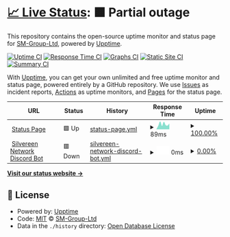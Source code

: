 # [📈 Live Status](https://SM-Group-Ltd.github.io/status): <!--live status--> **🟧 Partial outage**

This repository contains the open-source uptime monitor and status page for [SM-Group-Ltd](https://SM-Group-Ltd.github.io/status), powered by [Upptime](https://github.com/upptime/upptime).

[![Uptime CI](https://github.com/SM-Group-Ltd/status/workflows/Uptime%20CI/badge.svg)](https://github.com/SM-Group-Ltd/status/actions?query=workflow%3A%22Uptime+CI%22)
[![Response Time CI](https://github.com/SM-Group-Ltd/status/workflows/Response%20Time%20CI/badge.svg)](https://github.com/SM-Group-Ltd/status/actions?query=workflow%3A%22Response+Time+CI%22)
[![Graphs CI](https://github.com/SM-Group-Ltd/status/workflows/Graphs%20CI/badge.svg)](https://github.com/SM-Group-Ltd/status/actions?query=workflow%3A%22Graphs+CI%22)
[![Static Site CI](https://github.com/SM-Group-Ltd/status/workflows/Static%20Site%20CI/badge.svg)](https://github.com/SM-Group-Ltd/status/actions?query=workflow%3A%22Static+Site+CI%22)
[![Summary CI](https://github.com/SM-Group-Ltd/status/workflows/Summary%20CI/badge.svg)](https://github.com/SM-Group-Ltd/status/actions?query=workflow%3A%22Summary+CI%22)

With [Upptime](https://upptime.js.org), you can get your own unlimited and free uptime monitor and status page, powered entirely by a GitHub repository. We use [Issues](https://github.com/SM-Group-Ltd/status/issues) as incident reports, [Actions](https://github.com/SM-Group-Ltd/status/actions) as uptime monitors, and [Pages](https://SM-Group-Ltd.github.io/status) for the status page.

<!--start: status pages-->
<!-- This summary is generated by Upptime (https://github.com/upptime/upptime) -->
<!-- Do not edit this manually, your changes will be overwritten -->
<!-- prettier-ignore -->
| URL | Status | History | Response Time | Uptime |
| --- | ------ | ------- | ------------- | ------ |
| <img alt="" src="https://icons.duckduckgo.com/ip3/sm-group-ltd.github.io.ico" height="13"> [Status Page](https://sm-group-ltd.github.io/status/) | 🟩 Up | [status-page.yml](https://github.com/SM-Group-Ltd/status/commits/HEAD/history/status-page.yml) | <details><summary><img alt="Response time graph" src="./graphs/status-page/response-time-week.png" height="20"> 89ms</summary><br><a href="https://SM-Group-Ltd.github.io/status/history/status-page"><img alt="Response time 98" src="https://img.shields.io/endpoint?url=https%3A%2F%2Fraw.githubusercontent.com%2FSM-Group-Ltd%2Fstatus%2FHEAD%2Fapi%2Fstatus-page%2Fresponse-time.json"></a><br><a href="https://SM-Group-Ltd.github.io/status/history/status-page"><img alt="24-hour response time 35" src="https://img.shields.io/endpoint?url=https%3A%2F%2Fraw.githubusercontent.com%2FSM-Group-Ltd%2Fstatus%2FHEAD%2Fapi%2Fstatus-page%2Fresponse-time-day.json"></a><br><a href="https://SM-Group-Ltd.github.io/status/history/status-page"><img alt="7-day response time 89" src="https://img.shields.io/endpoint?url=https%3A%2F%2Fraw.githubusercontent.com%2FSM-Group-Ltd%2Fstatus%2FHEAD%2Fapi%2Fstatus-page%2Fresponse-time-week.json"></a><br><a href="https://SM-Group-Ltd.github.io/status/history/status-page"><img alt="30-day response time 102" src="https://img.shields.io/endpoint?url=https%3A%2F%2Fraw.githubusercontent.com%2FSM-Group-Ltd%2Fstatus%2FHEAD%2Fapi%2Fstatus-page%2Fresponse-time-month.json"></a><br><a href="https://SM-Group-Ltd.github.io/status/history/status-page"><img alt="1-year response time 105" src="https://img.shields.io/endpoint?url=https%3A%2F%2Fraw.githubusercontent.com%2FSM-Group-Ltd%2Fstatus%2FHEAD%2Fapi%2Fstatus-page%2Fresponse-time-year.json"></a></details> | <details><summary><a href="https://SM-Group-Ltd.github.io/status/history/status-page">100.00%</a></summary><a href="https://SM-Group-Ltd.github.io/status/history/status-page"><img alt="All-time uptime 100.00%" src="https://img.shields.io/endpoint?url=https%3A%2F%2Fraw.githubusercontent.com%2FSM-Group-Ltd%2Fstatus%2FHEAD%2Fapi%2Fstatus-page%2Fuptime.json"></a><br><a href="https://SM-Group-Ltd.github.io/status/history/status-page"><img alt="24-hour uptime 100.00%" src="https://img.shields.io/endpoint?url=https%3A%2F%2Fraw.githubusercontent.com%2FSM-Group-Ltd%2Fstatus%2FHEAD%2Fapi%2Fstatus-page%2Fuptime-day.json"></a><br><a href="https://SM-Group-Ltd.github.io/status/history/status-page"><img alt="7-day uptime 100.00%" src="https://img.shields.io/endpoint?url=https%3A%2F%2Fraw.githubusercontent.com%2FSM-Group-Ltd%2Fstatus%2FHEAD%2Fapi%2Fstatus-page%2Fuptime-week.json"></a><br><a href="https://SM-Group-Ltd.github.io/status/history/status-page"><img alt="30-day uptime 100.00%" src="https://img.shields.io/endpoint?url=https%3A%2F%2Fraw.githubusercontent.com%2FSM-Group-Ltd%2Fstatus%2FHEAD%2Fapi%2Fstatus-page%2Fuptime-month.json"></a><br><a href="https://SM-Group-Ltd.github.io/status/history/status-page"><img alt="1-year uptime 100.00%" src="https://img.shields.io/endpoint?url=https%3A%2F%2Fraw.githubusercontent.com%2FSM-Group-Ltd%2Fstatus%2FHEAD%2Fapi%2Fstatus-page%2Fuptime-year.json"></a></details>
| <img alt="" src="https://icons.duckduckgo.com/ip3/silvereen-network-bot.sm-group.repl.co.ico" height="13"> [Silvereen Network Discord Bot](https://Silvereen-Network-Bot.sm-group.repl.co) | 🟥 Down | [silvereen-network-discord-bot.yml](https://github.com/SM-Group-Ltd/status/commits/HEAD/history/silvereen-network-discord-bot.yml) | <details><summary><img alt="Response time graph" src="./graphs/silvereen-network-discord-bot/response-time-week.png" height="20"> 0ms</summary><br><a href="https://SM-Group-Ltd.github.io/status/history/silvereen-network-discord-bot"><img alt="Response time 1429" src="https://img.shields.io/endpoint?url=https%3A%2F%2Fraw.githubusercontent.com%2FSM-Group-Ltd%2Fstatus%2FHEAD%2Fapi%2Fsilvereen-network-discord-bot%2Fresponse-time.json"></a><br><a href="https://SM-Group-Ltd.github.io/status/history/silvereen-network-discord-bot"><img alt="24-hour response time 0" src="https://img.shields.io/endpoint?url=https%3A%2F%2Fraw.githubusercontent.com%2FSM-Group-Ltd%2Fstatus%2FHEAD%2Fapi%2Fsilvereen-network-discord-bot%2Fresponse-time-day.json"></a><br><a href="https://SM-Group-Ltd.github.io/status/history/silvereen-network-discord-bot"><img alt="7-day response time 0" src="https://img.shields.io/endpoint?url=https%3A%2F%2Fraw.githubusercontent.com%2FSM-Group-Ltd%2Fstatus%2FHEAD%2Fapi%2Fsilvereen-network-discord-bot%2Fresponse-time-week.json"></a><br><a href="https://SM-Group-Ltd.github.io/status/history/silvereen-network-discord-bot"><img alt="30-day response time 0" src="https://img.shields.io/endpoint?url=https%3A%2F%2Fraw.githubusercontent.com%2FSM-Group-Ltd%2Fstatus%2FHEAD%2Fapi%2Fsilvereen-network-discord-bot%2Fresponse-time-month.json"></a><br><a href="https://SM-Group-Ltd.github.io/status/history/silvereen-network-discord-bot"><img alt="1-year response time 970" src="https://img.shields.io/endpoint?url=https%3A%2F%2Fraw.githubusercontent.com%2FSM-Group-Ltd%2Fstatus%2FHEAD%2Fapi%2Fsilvereen-network-discord-bot%2Fresponse-time-year.json"></a></details> | <details><summary><a href="https://SM-Group-Ltd.github.io/status/history/silvereen-network-discord-bot">0.00%</a></summary><a href="https://SM-Group-Ltd.github.io/status/history/silvereen-network-discord-bot"><img alt="All-time uptime 83.56%" src="https://img.shields.io/endpoint?url=https%3A%2F%2Fraw.githubusercontent.com%2FSM-Group-Ltd%2Fstatus%2FHEAD%2Fapi%2Fsilvereen-network-discord-bot%2Fuptime.json"></a><br><a href="https://SM-Group-Ltd.github.io/status/history/silvereen-network-discord-bot"><img alt="24-hour uptime 0.00%" src="https://img.shields.io/endpoint?url=https%3A%2F%2Fraw.githubusercontent.com%2FSM-Group-Ltd%2Fstatus%2FHEAD%2Fapi%2Fsilvereen-network-discord-bot%2Fuptime-day.json"></a><br><a href="https://SM-Group-Ltd.github.io/status/history/silvereen-network-discord-bot"><img alt="7-day uptime 0.00%" src="https://img.shields.io/endpoint?url=https%3A%2F%2Fraw.githubusercontent.com%2FSM-Group-Ltd%2Fstatus%2FHEAD%2Fapi%2Fsilvereen-network-discord-bot%2Fuptime-week.json"></a><br><a href="https://SM-Group-Ltd.github.io/status/history/silvereen-network-discord-bot"><img alt="30-day uptime 7.96%" src="https://img.shields.io/endpoint?url=https%3A%2F%2Fraw.githubusercontent.com%2FSM-Group-Ltd%2Fstatus%2FHEAD%2Fapi%2Fsilvereen-network-discord-bot%2Fuptime-month.json"></a><br><a href="https://SM-Group-Ltd.github.io/status/history/silvereen-network-discord-bot"><img alt="1-year uptime 71.78%" src="https://img.shields.io/endpoint?url=https%3A%2F%2Fraw.githubusercontent.com%2FSM-Group-Ltd%2Fstatus%2FHEAD%2Fapi%2Fsilvereen-network-discord-bot%2Fuptime-year.json"></a></details>

<!--end: status pages-->

[**Visit our status website →**](https://SM-Group-Ltd.github.io/status)

## 📄 License

- Powered by: [Upptime](https://github.com/upptime/upptime)
- Code: [MIT](./LICENSE) © [SM-Group-Ltd](https://SM-Group-Ltd.github.io/status)
- Data in the `./history` directory: [Open Database License](https://opendatacommons.org/licenses/odbl/1-0/)

